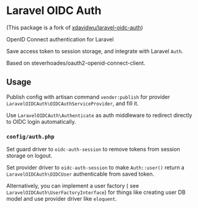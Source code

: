 # Laravel OIDC Auth

(This package is a fork
of [xdavidwu/laravel-oidc-auth](https://github.com/xdavidwu/laravel-oidc-auth))

OpenID Connect authentication for Laravel

Save access token to session storage, and integrate with Laravel `Auth`.

Based on steverhoades/oauth2-openid-connect-client.

## Usage

Publish config with artisan command `vender:publish` for
provider `LaravelOIDCAuth\OIDCAuthServiceProvider`, and fill it.

Use `LaravelOIDCAuth\Authenticate` as auth middleware to redirect directly to
OIDC login automatically.

### `config/auth.php`

Set guard driver to `oidc-auth-session` to remove tokens from session storage on
logout.

Set provider driver to `oidc-auth-session` to make `Auth::user()` return
a `LaravelOIDCAuth\OIDCUser` authenticable from saved token.

Alternatively, you can implement a user factory (
see `LaravelOIDCAuth\UserFactoryInterface`) for things like creating user DB
model and use provider driver like `eloquent`.
